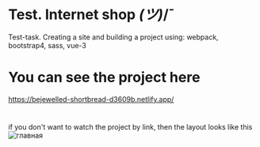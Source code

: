# Test. Internet shop _(ツ)_/¯
Test-task. Creating a site and building a project using: webpack, bootstrap4, sass, vue-3

# You can see the project here
https://bejewelled-shortbread-d3609b.netlify.app/

#
if you don't want to watch the project by link, then the layout looks like this
![главная](https://github.com/LilysPictures/Test-task__from__Maksidom/assets/87022711/61654c4e-e707-4a82-980d-ba78fecde97c)
